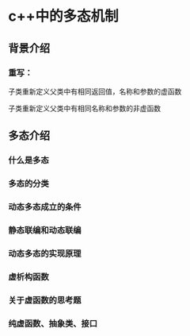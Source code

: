 # c++中的多态机制

## 背景介绍

### 重写：

子类重新定义父类中有相同返回值，名称和参数的虚函数

子类重新定义父类中有相同名称和参数的非虚函数


## 多态介绍

### 什么是多态

### 多态的分类 

### 动态多态成立的条件

### 静态联编和动态联编

### 动态多态的实现原理 

### 虚析构函数

### 关于虚函数的思考题

### 纯虚函数、抽象类、接口

### 
